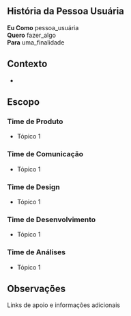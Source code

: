 ## História da Pessoa Usuária
**Eu Como** pessoa_usuária <br /> 
**Quero** fazer_algo  <br />
**Para** uma_finalidade <br />

## Contexto
- 
## Escopo
### Time de Produto
- Tópico 1

### Time de Comunicação
- Tópico 1

### Time de Design
- Tópico 1

### Time de Desenvolvimento
- Tópico 1

### Time de Análises
- Tópico 1

## Observações
Links de apoio e informações adicionais
